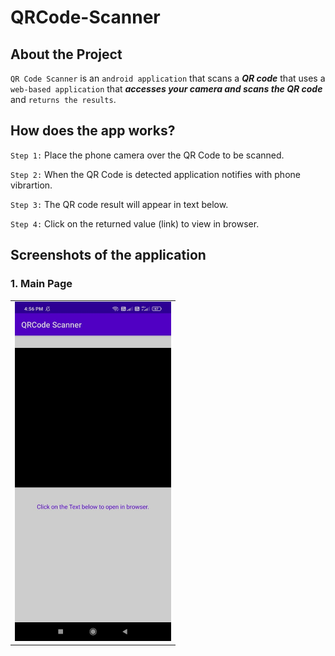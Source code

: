 # QRCode-Scanner

## About the Project 

`QR Code Scanner` is an `android application` that scans a **_QR code_** that uses a `web-based application` that **_accesses your camera and scans the QR code_** and `returns the results`.

## How does the app works?

`Step 1:`  Place the phone camera over the QR Code to be scanned.

`Step 2:`  When the QR Code is detected application notifies with phone vibrartion.

`Step 3:`  The QR code result will appear in text below.
 
`Step 4:`  Click on the returned value (link) to view in browser.

## Screenshots of the application

### 1. Main Page 

<table>
        <tr> 
        <td><img src = "screenshots/first_page.jpeg"  width="250"></td>
        </tr>
 </table>
